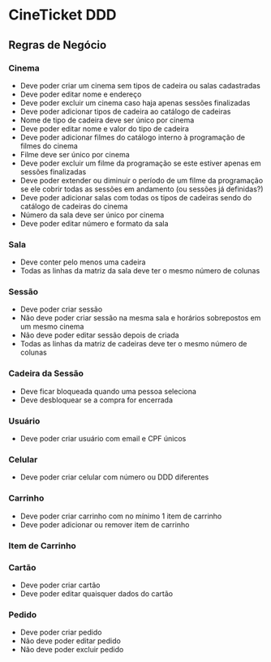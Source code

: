 # CineTicket DDD

## Regras de Negócio

### Cinema
- Deve poder criar um cinema sem tipos de cadeira ou salas cadastradas
- Deve poder editar nome e endereço
- Deve poder excluir um cinema caso haja apenas sessões finalizadas
- Deve poder adicionar tipos de cadeira ao catálogo de cadeiras
- Nome de tipo de cadeira deve ser único por cinema
- Deve poder editar nome e valor do tipo de cadeira
- Deve poder adicionar filmes do catálogo interno à programação de filmes do cinema
- Filme deve ser único por cinema
- Deve poder excluir um filme da programação se este estiver apenas em sessões finalizadas
- Deve poder extender ou diminuir o período de um filme da programação se ele cobrir todas as sessões em andamento (ou sessões já definidas?)
- Deve poder adicionar salas com todas os tipos de cadeiras sendo do catálogo de cadeiras do cinema
- Número da sala deve ser único por cinema
- Deve poder editar número e formato da sala

### Sala
- Deve conter pelo menos uma cadeira
- Todas as linhas da matriz da sala deve ter o mesmo número de colunas

### Sessão
- Deve poder criar sessão
- Não deve poder criar sessão na mesma sala e horários sobrepostos em um mesmo cinema
- Não deve poder editar sessão depois de criada
- Todas as linhas da matriz de cadeiras deve ter o mesmo número de colunas

### Cadeira da Sessão
- Deve ficar bloqueada quando uma pessoa seleciona
- Deve desbloquear se a compra for encerrada

### Usuário
- Deve poder criar usuário com email e CPF únicos

### Celular
- Deve poder criar celular com número ou DDD diferentes

### Carrinho
- Deve poder criar carrinho com no mínimo 1 item de carrinho
- Deve poder adicionar ou remover item de carrinho

### Item de Carrinho


### Cartão
- Deve poder criar cartão
- Deve poder editar quaisquer dados do cartão

### Pedido
- Deve poder criar pedido
- Não deve poder editar pedido
- Não deve poder excluir pedido
